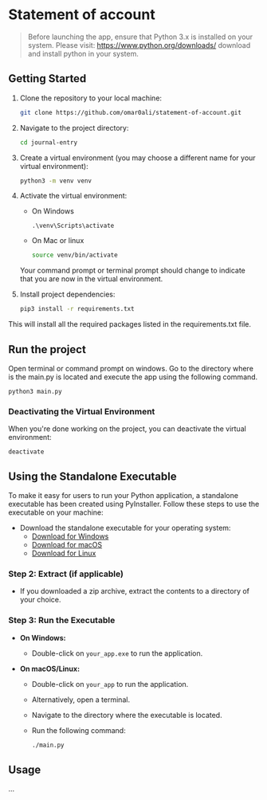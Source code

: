 # Statement of account
> Before launching the app, ensure that Python 3.x is installed on your system. Please visit: https://www.python.org/downloads/ download and install python in your system.


## Getting Started

1. Clone the repository to your local machine:

   ```bash
   git clone https://github.com/omar0ali/statement-of-account.git

2. Navigate to the project directory:
    ```bash
    cd journal-entry
    ```
3. Create a virtual environment (you may choose a different name for your virtual environment):
    ```bash
    python3 -m venv venv
    ```
4. Activate the virtual environment:
    * On Windows
        ```shell
        .\venv\Scripts\activate
        ``` 
    * On Mac or linux
        ```bash
        source venv/bin/activate
        ``` 
    Your command prompt or terminal prompt should change to indicate that you are now in the virtual environment.
5. Install project dependencies:
    ```bash
    pip3 install -r requirements.txt
    ```
This will install all the required packages listed in the requirements.txt file.
## Run the project
Open terminal or command prompt on windows. Go to the directory where is the main.py is located and execute the app using the following command.

```
python3 main.py
```

### Deactivating the Virtual Environment
When you're done working on the project, you can deactivate the virtual environment:
```
deactivate
```

## Using the Standalone Executable
To make it easy for users to run your Python application, a standalone executable has been created using PyInstaller. Follow these steps to use the executable on your machine:

- Download the standalone executable for your operating system:
  - [Download for Windows](link_to_windows_executable)
  - [Download for macOS](link_to_macos_executable)
  - [Download for Linux](link_to_linux_executable)

### Step 2: Extract (if applicable)

- If you downloaded a zip archive, extract the contents to a directory of your choice.

### Step 3: Run the Executable

- **On Windows:**
  - Double-click on `your_app.exe` to run the application.

- **On macOS/Linux:**
  - Double-click on `your_app` to run the application.
  - Alternatively, open a terminal.
  - Navigate to the directory where the executable is located.
  - Run the following command:

    ```bash
    ./main.py
    ```

## Usage
...